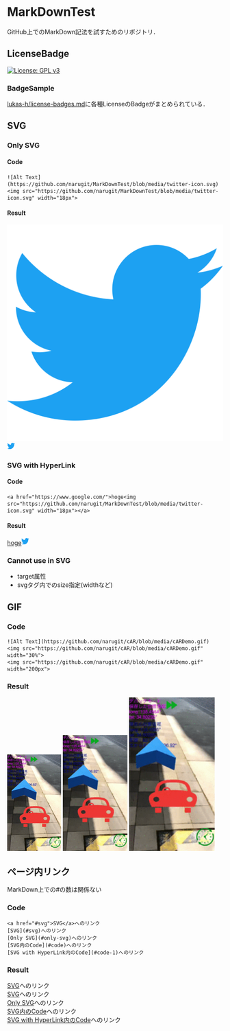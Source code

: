 # MarkDownTest

GitHub上でのMarkDown記法を試すためのリポジトリ．

## LicenseBadge

[![License: GPL v3](https://img.shields.io/badge/License-GPL%20v3-blue.svg)](https://www.gnu.org/licenses/gpl-3.0)  

### BadgeSample

[lukas-h/license-badges.md](https://gist.github.com/lukas-h/2a5d00690736b4c3a7ba)に各種LicenseのBadgeがまとめられている．

## SVG

### Only SVG

#### Code
    ![Alt Text](https://github.com/narugit/MarkDownTest/blob/media/twitter-icon.svg)
    <img src="https://github.com/narugit/MarkDownTest/blob/media/twitter-icon.svg" width="18px">

#### Result
![Alt Text](https://github.com/narugit/MarkDownTest/blob/media/twitter-icon.svg)
<img src="https://github.com/narugit/MarkDownTest/blob/media/twitter-icon.svg" width="18px">

### SVG with HyperLink

#### Code
    <a href="https://www.google.com/">hoge<img src="https://github.com/narugit/MarkDownTest/blob/media/twitter-icon.svg" width="18px"></a>

#### Result
<a href="https://www.google.com/">hoge<img src="https://github.com/narugit/MarkDownTest/blob/media/twitter-icon.svg" width="18px"></a>

### Cannot use in SVG
- target属性
- svgタグ内でのsize指定(widthなど)

## GIF

### Code

    ![Alt Text](https://github.com/narugit/cAR/blob/media/cARDemo.gif)
    <img src="https://github.com/narugit/cAR/blob/media/cARDemo.gif" width="30%">
    <img src="https://github.com/narugit/cAR/blob/media/cARDemo.gif" width="200px">

### Result

![Alt Text](https://github.com/narugit/cAR/blob/media/cARDemo.gif)
<img src="https://github.com/narugit/cAR/blob/media/cARDemo.gif" width="30%">
<img src="https://github.com/narugit/cAR/blob/media/cARDemo.gif" width="200px">

## ページ内リンク

MarkDown上での#の数は関係ない

### Code

    <a href="#svg">SVG</a>へのリンク
    [SVG](#svg)へのリンク
    [Only SVG](#only-svg)へのリンク
    [SVG内のCode](#code)へのリンク
    [SVG with HyperLink内のCode](#code-1)へのリンク

### Result

<a href="#svg">SVG</a>へのリンク  
[SVG](#svg)へのリンク  
[Only SVG](#only-svg)へのリンク  
[SVG内のCode](#code)へのリンク  
[SVG with HyperLink内のCode](#code-1)へのリンク
